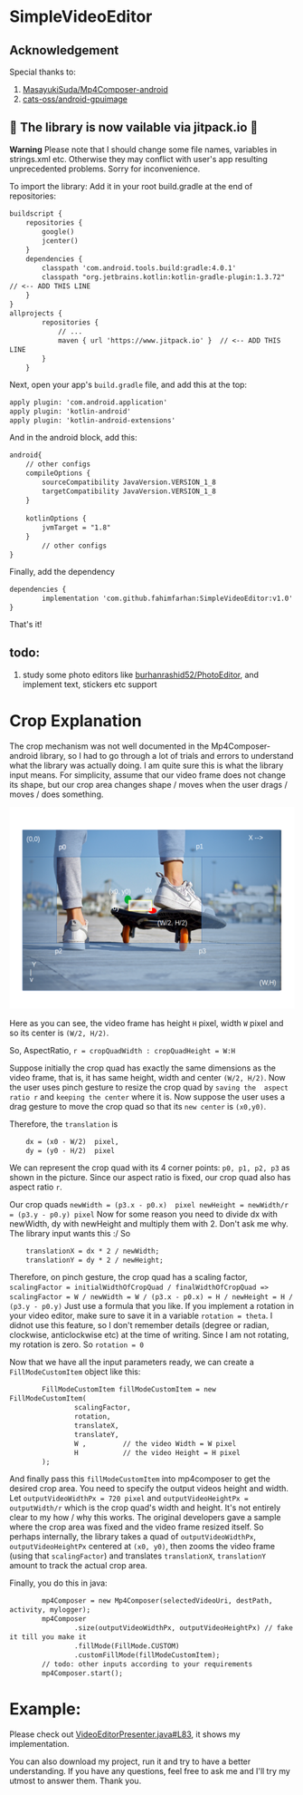 # SimpleVideoEditor

## Acknowledgement
Special thanks to:
1. [MasayukiSuda/Mp4Composer-android](https://github.com/MasayukiSuda/Mp4Composer-android)
2. [cats-oss/android-gpuimage](https://github.com/cats-oss/android-gpuimage)

## :tada: The library is now vailable via jitpack.io :rocket:
**Warning** Please note that I should change some file names, variables in strings.xml etc. Otherwise they may conflict with user's app resulting
unprecedented problems. Sorry for inconvenience.

To import the library:
Add it in your root build.gradle at the end of repositories:
```
buildscript {
    repositories {
        google()
        jcenter()
    }
    dependencies {
        classpath 'com.android.tools.build:gradle:4.0.1'
        classpath "org.jetbrains.kotlin:kotlin-gradle-plugin:1.3.72"    // <-- ADD THIS LINE
    }
}
allprojects {
		repositories {
			// ...
			maven { url 'https://www.jitpack.io' }  // <-- ADD THIS LINE
		}
	}
```
Next, open your app's `build.gradle` file, and add this at the top:
```
apply plugin: 'com.android.application'
apply plugin: 'kotlin-android'
apply plugin: 'kotlin-android-extensions'
```
And in the android block, add this:
```
android{
    // other configs
    compileOptions {
        sourceCompatibility JavaVersion.VERSION_1_8
        targetCompatibility JavaVersion.VERSION_1_8
    }

    kotlinOptions {
        jvmTarget = "1.8"
    }
        // other configs
}
```
Finally, add the dependency
```
dependencies {
        implementation 'com.github.fahimfarhan:SimpleVideoEditor:v1.0'
}
```
That's it!

## todo:
1. study some photo editors like [burhanrashid52/PhotoEditor](https://github.com/burhanrashid52/PhotoEditor), and implement text, stickers etc support
# Crop Explanation
The crop mechanism was not well documented in the Mp4Composer-android library,
 so I had to go through a lot of trials and errors
to understand what the library was actually doing. I am quite sure this is what the library input means.
For simplicity, assume that our video frame does not change its shape, but our crop area changes shape / moves
when the user drags / moves / does something.

![crop math](docs/crop.png)

Here as you can see, the video frame has height `H` pixel, width `W` pixel and so its center is `(W/2, H/2)`.

So, AspectRatio, `r = cropQuadWidth : cropQuadHeight = W:H`

Suppose initially the crop quad has exactly the same dimensions as the video frame, that is, it has same 
height, width and center `(W/2, H/2)`. Now the user uses pinch gesture to resize the crop quad by `saving the 
aspect ratio r` and `keeping the center` where it is. 
Now suppose the user uses a drag gesture to move the crop quad so that its `new center` is `(x0,y0)`.

Therefore, the `translation` is 
```
    dx = (x0 - W/2)  pixel,  
    dy = (y0 - H/2)  pixel
```

We can represent the crop quad with its 4 corner points: `p0, p1, p2, p3` as shown in the picture.
Since our aspect ratio is fixed, our crop quad also has aspect ratio `r`.

Our crop quads 
    ```
    newWidth = (p3.x - p0.x)  pixel
    newHeight = newWidth/r = (p3.y - p0.y) pixel
    ```
Now for some reason you need to  divide dx with newWidth, dy with newHeight and multiply them with 2.
Don't ask me why. The library input wants this :/
So 
```
    translationX = dx * 2 / newWidth;
    translationY = dy * 2 / newHeight;
```


Therefore, on pinch gesture, the crop quad has a scaling factor,
                ``` scalingFactor = initialWidthOfCropQuad / finalWidthOfCropQuad
                 => scalingFactor = W / newWidth = W / (p3.x - p0.x)
                                  = H / newHeight = H / (p3.y - p0.y)
                ```
Just use a formula that you like.
If you implement a rotation in your video editor, make sure to save it in a variable `rotation = theta`.
I didnot use this feature, so I don't remember details (degree or radian, clockwise, anticlockwise etc)
at the time of writing.
Since I am not rotating, my rotation is zero. So `rotation = 0`

Now that we have all the input parameters ready, we can create a `FillModeCustomItem` object like this:
```
        FillModeCustomItem fillModeCustomItem = new FillModeCustomItem(
                scalingFactor,
                rotation,
                translateX,
                translateY,
                W ,         // the video Width = W pixel
                H           // the video Height = H pixel
        );
```               
And finally pass this `fillModeCustomItem` into mp4composer to get the desired crop area. You need to specify 
the output videos height and width. 
Let `outputVideoWidthPx = 720 pixel` and `outputVideoHeightPx = outputWidth/r` which is the crop quad's
width and height. It's not entirely clear to my how / why this works. The original developers gave a sample
where the crop area was fixed and the video frame resized itself. So perhaps internally, the library takes a quad 
of  `outputVideoWidthPx`, `outputVideoHeightPx` centered at `(x0, y0)`, then zooms the video 
frame (using that `scalingFactor`) and translates `translationX`, `translationY` amount to track the actual crop area.

Finally, you do this in java:
```
        mp4Composer = new Mp4Composer(selectedVideoUri, destPath, activity, mylogger);
        mp4Composer
                .size(outputVideoWidthPx, outputVideoHeightPx) // fake it till you make it
                .fillMode(FillMode.CUSTOM)
                .customFillMode(fillModeCustomItem);
        // todo: other inputs according to your requirements
        mp4Composer.start();                
```
# Example:
<!-- [I'm trying to crop a square portion of 300X300 pixel in a 720x1280 video with offset in Y.](https://github.com/MasayukiSuda/Mp4Composer-android/issues/36#issuecomment-452312234)
720x1280 input video so width = 720 pixel, height = 1280 pixel (I'm not sure about this notation, might be wrong. In that case toogle the values)
```
        FillModeCustomItem fillModeCustomItem = new FillModeCustomItem(
                scalingFactor,
                rotation,
                0,     // probably translateX = 0 because the question says he only translates on Y axis
                translateY,
                720 ,         // the video Width = W pixel
                1280           // the video Height = H pixel
        );

        // ... some codes

        mp4Composer = new Mp4Composer(selectedVideoUri, destPath, activity, mylogger);
        mp4Composer
                .size(300 , 300) // fake it till you make it
                .fillMode(FillMode.CUSTOM)
                .customFillMode(fillModeCustomItem);
        // todo: other inputs according to your requirements
        mp4Composer.start();                
``` -->

Please check out [VideoEditorPresenter.java#L83](https://github.com/fahimfarhan/SimpleVideoEditor/blob/61ef2c4f580518dfc349a46ba96240fba54e0be9/app/src/main/java/com/fahimfarhan/simplevideoeditor/videoeditor/VideoEditorPresenter.java#L83), it shows my implementation.

You can also download my project, run it and try to have a better understanding. 
If you have any questions, feel free to ask me and I'll
try my utmost to answer them. Thank you. 